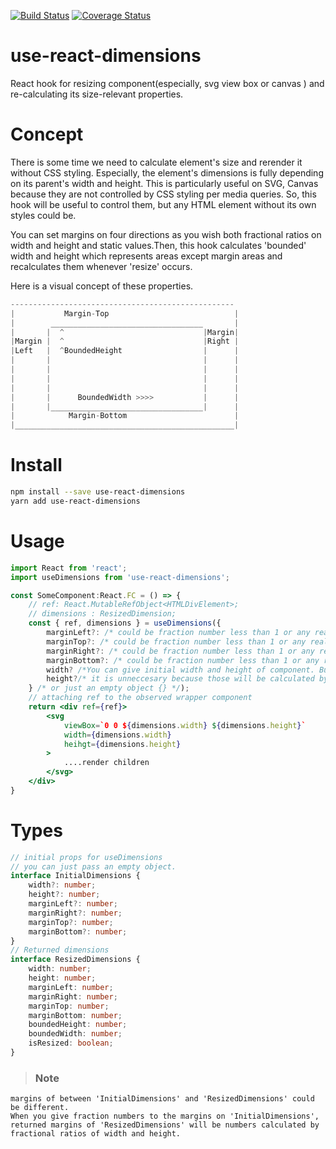 [![Build Status](https://travis-ci.com/judoaseeta/usedimensions.svg?branch=main)](https://travis-ci.com/judoaseeta/usedimensions)
[![Coverage Status](https://coveralls.io/repos/github/judoaseeta/usedimensions/badge.svg?branch=main)](https://coveralls.io/github/judoaseeta/usedimensions?branch=main)

# use-react-dimensions
React hook for resizing component(especially, svg view box or canvas ) and re-calculating its size-relevant properties.

# Concept

There is some time we need to calculate element's size and rerender it without CSS styling. Especially, the element's dimensions is fully depending on its parent's width and height. This is particularly useful on SVG, Canvas because they are not controlled by CSS styling per media queries. So, this hook will be useful to control them, but any HTML element without its own styles could be.

You can set margins on four directions as you wish both fractional ratios on width and height and static values.Then, this hook calculates 'bounded' width and height which represents
areas except margin areas and recalculates them whenever 'resize' occurs.

Here is a visual concept of these properties.
```js
--------------------------------------------------
|           Margin-Top                            |
|        __________________________________       |
|       |  ^                               |Margin|
|Margin |  ^                               |Right |
|Left   |  ^BoundedHeight                  |      |
|       |                                  |      |
|       |                                  |      |
|       |                                  |      |
|       |                                  |      |
|       |      BoundedWidth >>>>           |      |
|       |__________________________________|      |
|            Margin-Bottom                        |
|_________________________________________________|
```

# Install

```sh
npm install --save use-react-dimensions
yarn add use-react-dimensions
```
# Usage
```jsx
import React from 'react';
import useDimensions from 'use-react-dimensions';

const SomeComponent:React.FC = () => {
    // ref: React.MutableRefObject<HTMLDivElement>;
    // dimensions : ResizedDimension; 
    const { ref, dimensions } = useDimensions({
        marginLeft?: /* could be fraction number less than 1 or any real number */
        marginTop?: /* could be fraction number less than 1 or any real number */
        marginRight?: /* could be fraction number less than 1 or any real number */
        marginBottom?: /* could be fraction number less than 1 or any real number */
        width? /*You can give initial width and height of component. But,*/
        height?/* it is unneccesary because those will be calculated by resize observer and updated*/
    } /* or just an empty object {} */);
    // attaching ref to the observed wrapper component
    return <div ref={ref}>
        <svg
            viewBox=`0 0 ${dimensions.width} ${dimensions.height}`
            width={dimensions.width}
            heihgt={dimensions.height}
        >
            ....render children
        </svg>
    </div> 
} 
```

# Types
```typescript
// initial props for useDimensions
// you can just pass an empty object.
interface InitialDimensions {
    width?: number;
    height?: number;
    marginLeft?: number;
    marginRight?: number;
    marginTop?: number;
    marginBottom?: number;
}
// Returned dimensions 
interface ResizedDimensions {
    width: number;
    height: number;
    marginLeft: number;
    marginRight: number;
    marginTop: number;
    marginBottom: number;
    boundedHeight: number;
    boundedWidth: number;
    isResized: boolean;
}
```
> ### Note
    margins of between 'InitialDimensions' and 'ResizedDimensions' could be different.
    When you give fraction numbers to the margins on 'InitialDimensions', 
    returned margins of 'ResizedDimensions' will be numbers calculated by fractional ratios of width and height.
